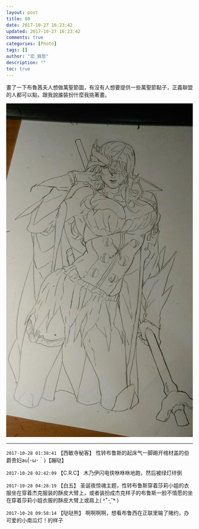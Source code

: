 ```yaml
---
layout: post
title: 80
date: 2017-10-27 16:23:42
updated: 2017-10-27 16:23:42
comments: true
categories: [Photo]
tags: []
author: "恋_独哲"
description: ""
toc: true
---
```


<p dir="ltr"  >畫了一下布魯茜夫人想做萬聖節圖，有沒有人想要提供一些萬聖節點子，正義聯盟的人都可以點，跟我說誰裝扮什麼我挑著畫。</p>

![](https://raw.githubusercontent.com/alicewish/maple50821/master/img_YW5MWVN1NEpoZFd3K3hqWTM0aUUzOWlZc1B4VGM3aUNvTHpPOG1oU3Y3TTVBU25VaVJiTUF3PT0.jpg)

---

`2017-10-28 01:38:41` 【西敏寺秘客】 性转布鲁斯的起床气一脚踢开棺材盖的伯爵贵妇au|･ω･｀)【蹦哒】

`2017-10-28 02:42:09` 【C.R.C】 木乃伊闪电侠咻咻咻地跑，然后被绿灯绊倒

`2017-10-28 04:28:19` 【白五】 圣诞夜惊魂主题，性转布鲁斯穿着莎莉小姐的衣服坐在穿着杰克服装的酥皮大臂上，或者装扮成杰克样子的布鲁斯一脸不情愿的坐在穿着莎莉小姐衣服的酥皮大臂上或肩上( ˃᷄˶˶̫˶˂᷅ )

`2017-10-28 09:58:14` 【哒哒熊】 啊啊啊啊，想看布鲁西在正联里输了赌约，办可爱的小南瓜灯！的样子
